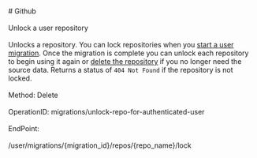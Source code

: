 <br>#     Github</br>
<br>Unlock a user repository</br>
<br>Unlocks a repository. You can lock repositories when you [start a user migration](https://developer.github.com/v3/migrations/users/#start-a-user-migration). Once the migration is complete you can unlock each repository to begin using it again or [delete the repository](https://developer.github.com/v3/repos/#delete-a-repository) if you no longer need the source data. Returns a status of `404 Not Found` if the repository is not locked.</br>
<br>Method: Delete</br>
<br>OperationID: migrations/unlock-repo-for-authenticated-user</br>
<br>EndPoint:</br>
<br>/user/migrations/{migration_id}/repos/{repo_name}/lock</br>
